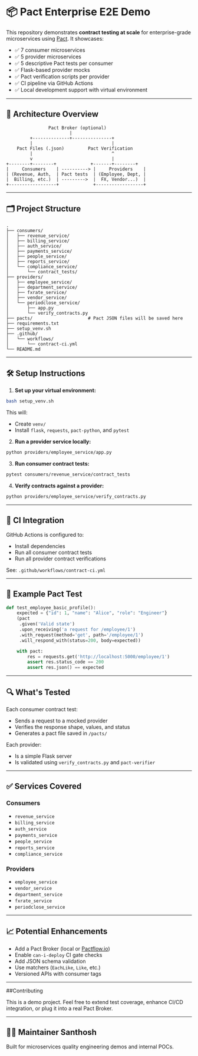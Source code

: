 # 📦 Pact Enterprise E2E Demo

This repository demonstrates **contract testing at scale** for enterprise-grade microservices using [Pact](https://docs.pact.io/). It showcases:

- ✅ 7 consumer microservices
- ✅ 5 provider microservices
- ✅ 5 descriptive Pact tests per consumer
- ✅ Flask-based provider mocks
- ✅ Pact verification scripts per provider
- ✅ CI pipeline via GitHub Actions
- ✅ Local development support with virtual environment

---

## 🧭 Architecture Overview

```
                Pact Broker (optional)
                        |
         +--------------+---------------+
         |                              |
    Pact Files (.json)         Pact Verification
         |                              ^
         v                              |
+--------+--------+             +-------+--------+
|     Consumers    | ----------> |     Providers    |
| (Revenue, Auth,  | Pact tests  | (Employee, Dept, |
|  Billing, etc.)  | --------->  |  FX, Vendor...)  |
+------------------+             +------------------+
```

---

## 🗂️ Project Structure

```
.
├── consumers/
│   ├── revenue_service/
│   ├── billing_service/
│   ├── auth_service/
│   ├── payments_service/
│   ├── people_service/
│   ├── reports_service/
│   └── compliance_service/
│       └── contract_tests/
├── providers/
│   ├── employee_service/
│   ├── department_service/
│   ├── fxrate_service/
│   ├── vendor_service/
│   └── periodclose_service/
│       ├── app.py
│       └── verify_contracts.py
├── pacts/                     # Pact JSON files will be saved here
├── requirements.txt
├── setup_venv.sh
├── .github/
│   └── workflows/
│       └── contract-ci.yml
└── README.md
```

---

## 🛠️ Setup Instructions

1. **Set up your virtual environment:**

```bash
bash setup_venv.sh
```

This will:
- Create `venv/`
- Install `flask`, `requests`, `pact-python`, and `pytest`

2. **Run a provider service locally:**

```bash
python providers/employee_service/app.py
```

3. **Run consumer contract tests:**

```bash
pytest consumers/revenue_service/contract_tests
```

4. **Verify contracts against a provider:**

```bash
python providers/employee_service/verify_contracts.py
```

---

## 🔄 CI Integration

GitHub Actions is configured to:

- Install dependencies
- Run all consumer contract tests
- Run all provider contract verifications

See: `.github/workflows/contract-ci.yml`

---

## 🧪 Example Pact Test

```python
def test_employee_basic_profile():
    expected = {"id": 1, "name": "Alice", "role": "Engineer"}
    (pact
     .given('Valid state')
     .upon_receiving('a request for /employee/1')
     .with_request(method='get', path='/employee/1')
     .will_respond_with(status=200, body=expected))

    with pact:
        res = requests.get('http://localhost:5000/employee/1')
        assert res.status_code == 200
        assert res.json() == expected
```

---

## 🔍 What's Tested

Each consumer contract test:
- Sends a request to a mocked provider
- Verifies the response shape, values, and status
- Generates a pact file saved in `/pacts/`

Each provider:
- Is a simple Flask server
- Is validated using `verify_contracts.py` and `pact-verifier`

---

## ✅ Services Covered

### Consumers
- `revenue_service`
- `billing_service`
- `auth_service`
- `payments_service`
- `people_service`
- `reports_service`
- `compliance_service`

### Providers
- `employee_service`
- `vendor_service`
- `department_service`
- `fxrate_service`
- `periodclose_service`

---

## 📈 Potential Enhancements

- Add a Pact Broker (local or [Pactflow.io](https://pactflow.io))
- Enable `can-i-deploy` CI gate checks
- Add JSON schema validation
- Use matchers (`EachLike`, `Like`, etc.)
- Versioned APIs with consumer tags

---

##Contributing

This is a demo project. Feel free to extend test coverage, enhance CI/CD integration, or plug it into a real Pact Broker.

---

## 🧑‍💻 Maintainer Santhosh

Built for microservices quality engineering demos and internal POCs.
